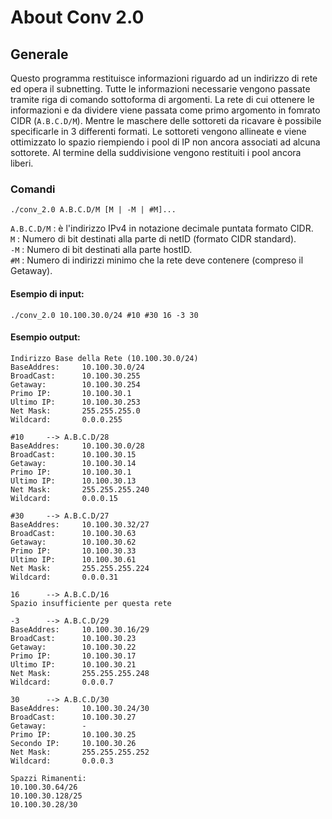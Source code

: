 About Conv 2.0
==========

## Generale
Questo programma restituisce informazioni riguardo ad un indirizzo di rete ed opera il subnetting.
Tutte le informazioni necessarie vengono passate tramite riga di comando sottoforma di argomenti.
La rete di cui ottenere le informazioni e da dividere viene passata come primo argomento in fomrato CIDR (<code>A.B.C.D/M</code>).
Mentre le maschere delle sottoreti da ricavare è possibile specificarle in 3 differenti formati.
Le sottoreti vengono allineate e viene ottimizzato lo spazio riempiendo i pool di IP non ancora associati ad alcuna sottorete.
Al termine della suddivisione vengono restituiti i pool ancora liberi.

### Comandi
<p><code>./conv_2.0 A.B.C.D/M [M | -M | #M]...</code></p>

<code>A.B.C.D/M</code> : è l'indirizzo IPv4 in notazione decimale puntata formato CIDR.
<br><code>M</code> : Numero di bit destinati alla parte di netID (formato CIDR standard).
<br><code>-M</code> : Numero di bit destinati alla parte hostID.
<br><code>#M</code> : Numero di indirizzi minimo che la rete deve contenere (compreso il Getaway).

#### Esempio di input:
```
./conv_2.0 10.100.30.0/24 #10 #30 16 -3 30
```
#### Esempio output:
```
Indirizzo Base della Rete (10.100.30.0/24)
BaseAddres:     10.100.30.0/24
BroadCast:      10.100.30.255
Getaway:        10.100.30.254
Primo IP:       10.100.30.1
Ultimo IP:      10.100.30.253
Net Mask:       255.255.255.0
Wildcard:       0.0.0.255

#10     --> A.B.C.D/28
BaseAddres:     10.100.30.0/28
BroadCast:      10.100.30.15
Getaway:        10.100.30.14
Primo IP:       10.100.30.1
Ultimo IP:      10.100.30.13
Net Mask:       255.255.255.240
Wildcard:       0.0.0.15

#30     --> A.B.C.D/27
BaseAddres:     10.100.30.32/27
BroadCast:      10.100.30.63
Getaway:        10.100.30.62
Primo IP:       10.100.30.33
Ultimo IP:      10.100.30.61
Net Mask:       255.255.255.224
Wildcard:       0.0.0.31

16      --> A.B.C.D/16
Spazio insufficiente per questa rete

-3      --> A.B.C.D/29
BaseAddres:     10.100.30.16/29
BroadCast:      10.100.30.23
Getaway:        10.100.30.22
Primo IP:       10.100.30.17
Ultimo IP:      10.100.30.21
Net Mask:       255.255.255.248
Wildcard:       0.0.0.7

30      --> A.B.C.D/30
BaseAddres:     10.100.30.24/30
BroadCast:      10.100.30.27
Getaway:        -
Primo IP:       10.100.30.25
Secondo IP:     10.100.30.26
Net Mask:       255.255.255.252
Wildcard:       0.0.0.3

Spazzi Rimanenti:
10.100.30.64/26
10.100.30.128/25
10.100.30.28/30
```